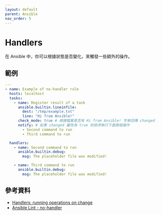 ```yaml
---
layout: default
parent: Ansible
nav_order: 5
---
```


# Handlers

在 Ansible 中，你可以根據狀態是否變化，來觸發一些額外的操作。

## 範例

```yaml
---
- name: Example of no-handler rule
  hosts: localhost
  tasks:
    - name: Register result of a task
      ansible.builtin.lineinfile:
        dest: "/tmp/example.txt"
        line: "Hi from Ansible!"
      check_mode: true # 根據檔案是否有 Hi from Ansible! 字串回傳 changed 屬性（沒有的話回傳 true）
      notify: # 如果 changed 屬性為 true 則依序執行下面兩個操作
        - Second command to run
        - Third command to run

  handlers:
    - name: Second command to run
      ansible.builtin.debug:
        msg: The placeholder file was modified!

    - name: Third command to run
      ansible.builtin.debug:
        msg: The placeholder file was modified!
```

## 參考資料

- [Handlers: running operations on change](https://docs.ansible.com/ansible/latest/playbook_guide/playbooks_handlers.html#handlers)
- [Ansible Lint - no-handler](https://ansible.readthedocs.io/projects/lint/rules/no-handler/)
